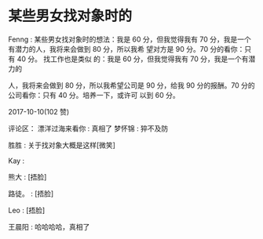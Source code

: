 # 某些男女找对象时的

Fenng : 某些男女找对象时的想法：我是 60 分，但我觉得我有 70 分，我是一个有潜力的人，我将来会做到 80 分，所以我希 望对方是 90 分。70 分的看你：只有 40 分。 找工作也是类似 的：我是 60 分，但我觉得我有 70 分，我是一个有潜力的

人，我将来会做到 80 分，所以我希望公司是 90 分，给我 90 分的报酬。70 分的公司看你：只有 40 分。培养一下，或许可 以到 60 分。

2017-10-10(102 赞)

评论区： 漂洋过海来看你 : 真相了 梦怀锦 : 猝不及防

胜胜 : 关于找对象大概是这样[微笑]

Kay :

熊大 : [捂脸]

路徒。 : [捂脸]

Leo : [捂脸]

王晨阳 : 哈哈哈哈，真相了